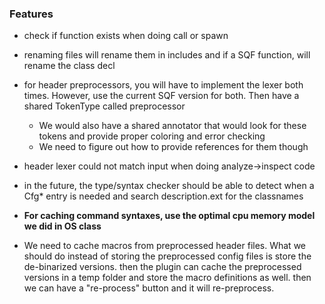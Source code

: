 ### Features
* check if function exists when doing call or spawn
* renaming files will rename them in includes and if a SQF function, will rename the class decl
* for header preprocessors, you will have to implement the lexer both times. However, use the current SQF version for both. Then have a shared TokenType called preprocessor
    * We would also have a shared annotator that would look for these tokens and provide proper coloring and error checking
    * We need to figure out how to provide references for them though
* header lexer could not match input when doing analyze->inspect code


* in the future, the type/syntax checker should be able to detect when a Cfg* entry is needed and search description.ext for the classnames

* **For caching command syntaxes, use the optimal cpu memory model we did in OS class**
* We need to cache macros from preprocessed header files. What we should do instead of storing the preprocessed config files is store the de-binarized versions.
then the plugin can cache the preprocessed versions in a temp folder and store the macro definitions as well. then we can have a "re-process" button and it will re-preprocess.